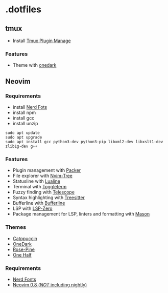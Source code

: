 # .dotfiles

## tmux

* Install [Tmux Plugin Manage](https://github.com/tmux-plugins/tpm)

### Features

- Theme with [onedark](https://github.com/odedlaz/tmux-onedark-theme)

## Neovim

### Requirements

- install [Nerd Fots](https://www.nerdfonts.com/)
- install npm
- install gcc
- install unzip

```
sudo apt update
sudo apt upgrade
sudo apt install gcc python3-dev python3-pip libxml2-dev libxslt1-dev zlib1g-dev g++
```

### Features

- Plugin management with [Packer](https://github.com/wbthomason/packer.nvim)
- File explorer with [Nvim-Tree](https://github.com/nvim-tree/nvim-tree.lua) 
- Statusline with [Lualine](https://github.com/nvim-lualine/lualine.nvim)
- Terminal with [Toggleterm](https://github.com/akinsho/toggleterm.nvim)
- Fuzzy finding with [Telescope](https://github.com/nvim-telescope/telescope.nvim)
- Syntax highlighting with [Treesitter](https://github.com/nvim-treesitter/nvim-treesitter)
- Bufferline with [Bufferline](https://github.com/akinsho/bufferline.nvim)
- LSP with [LSP-Zero](https://github.com/VonHeikemen/lsp-zero.nvim)
- Package management for LSP, linters and formatting with [Mason](https://github.com/williamboman/mason.nvim)

### Themes

- [Catppuccin](https://github.com/catppuccin/nvim)
- [OneDark](https://github.com/navarasu/onedark.nvim)
- [Rose-Pine](https://github.com/rose-pine/neovim)
- [One Half](https://github.com/sonph/onehalf)

### Requirements

- [Nerd Fonts](https://www.nerdfonts.com/font-downloads)
- [Neovim 0.8 (*NOT* including nightly)](https://github.com/neovim/neovim/releases/tag/v0.8.0)


